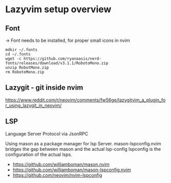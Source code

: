 # Lazyvim setup overview

## Font
-> Font needs to be installed, for proper small icons in nvim

```
mdkir ~/.fonts
cd ~/.fonts
wget -c https://github.com/ryanoasis/nerd-fonts/releases/download/v3.1.1/RobotoMono.zip
unzip RobotMono.zip
rm RobotoMono.zip
```




## Lazygit - git inside nvim

https://www.reddit.com/r/neovim/comments/fw56ge/lazygitvim_a_plugin_for_using_lazygit_in_neovim/


## LSP

Language Server Protocol via JsonRPC

Using mason as a package manager for lsp Server.
mason-lspconfig.nvim bridges the gap between mason and the actual lsp-config
lspconfig is the configuration of the actual lsps.

- https://github.com/williamboman/mason.nvim
- https://github.com/williamboman/mason-lspconfig.nvim
- https://github.com/neovim/nvim-lspconfig
